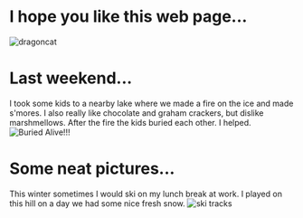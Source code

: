 # I hope you like this web page...
![dragoncat](https://user-images.githubusercontent.com/80181083/110267478-81cce980-7f85-11eb-89ef-76147ab83b52.jpg)

# Last weekend...
I took some kids to a nearby lake where we made a fire on the ice and made s'mores. I also really like chocolate and graham crackers, but dislike marshmellows. After the fire the kids buried each other. I helped. ![Buried Alive!!!](https://user-images.githubusercontent.com/80181083/110267552-ae810100-7f85-11eb-9cad-24c076580a62.jpg)

# Some neat pictures...
This winter sometimes I would ski on my lunch break at work. I played on this hill on a day we had some nice fresh snow. ![ski tracks](https://user-images.githubusercontent.com/80181083/110267063-ac6a7280-7f84-11eb-8190-aae28772a39e.jpg)
